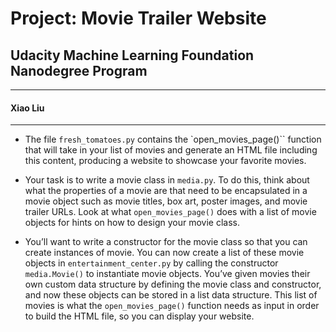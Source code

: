 # Project: Movie Trailer Website
## Udacity Machine Learning Foundation Nanodegree Program

----
#### Xiao Liu
----

- The file `fresh_tomatoes.py` contains the `open_movies_page()`` function that will take in your list of movies and generate an HTML file including this content, producing a website to showcase your favorite movies.

- Your task is to write a movie class in `media.py`. To do this, think about what the properties of a movie are that need to be encapsulated in a movie object such as movie titles, box art, poster images, and movie trailer URLs. Look at what `open_movies_page()` does with a list of movie objects for hints on how to design your movie class.

- You’ll want to write a constructor for the movie class so that you can create instances of movie. You can now create a list of these movie objects in `entertainment_center.py` by calling the constructor `media.Movie()` to instantiate movie objects. You’ve given movies their own custom data structure by defining the movie class and constructor, and now these objects can be stored in a list data structure. This list of movies is what the `open_movies_page()` function needs as input in order to build the HTML file, so you can display your website.